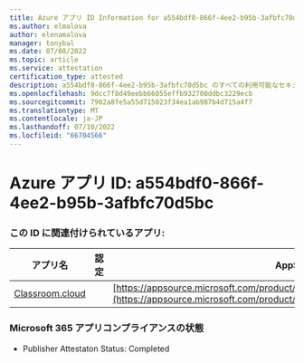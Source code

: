 ```yaml
---
title: Azure アプリ ID Information for a554bdf0-866f-4ee2-b95b-3afbfc70d5bc
ms.author: elmalova
author: elenamalova
manager: tonybal
ms.date: 07/08/2022
ms.topic: article
ms.service: attestation
certification_type: attested
description: a554bdf0-866f-4ee2-b95b-3afbfc70d5bc のすべての利用可能なセキュリティとコンプライアンス情報。
ms.openlocfilehash: 9dcc7f8d49eebb66055effb932708ddbc3229ecb
ms.sourcegitcommit: 7902a8fe5a55d715023f34ea1ab987b4d715a4f7
ms.translationtype: MT
ms.contentlocale: ja-JP
ms.lasthandoff: 07/10/2022
ms.locfileid: "66704566"
---
```

# <a name="azure-app-id-a554bdf0-866f-4ee2-b95b-3afbfc70d5bc"></a>Azure アプリ ID: a554bdf0-866f-4ee2-b95b-3afbfc70d5bc


### <a name="apps-associated-with-this-id"></a>この ID に関連付けられているアプリ:
| **アプリ名** | **認定** | **AppSource で表示する** |
|--------------|---------------|-----------------------|
| [Classroom.cloud](../forward/netsupportltd1595255396224.classroom_cloud.md) |  | [https://appsource.microsoft.com/product/office/netsupportltd1595255396224.classroom_cloud](https://appsource.microsoft.com/product/office/netsupportltd1595255396224.classroom_cloud) |

### <a name="microsoft-365-app-compliance-status"></a>Microsoft 365 アプリコンプライアンスの状態
- Publisher Attestaton Status: Completed
